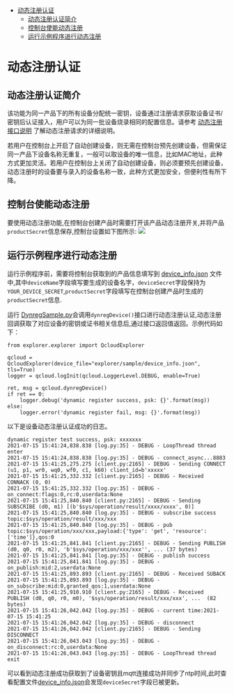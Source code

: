* [动态注册认证](#动态注册认证)
  * [动态注册认证简介](#动态注册认证简介)
  * [控制台使能动态注册](#控制台使能动态注册)
  * [运行示例程序进行动态注册](#运行示例程序进行动态注册)

# 动态注册认证
## 动态注册认证简介
该功能为同一产品下的所有设备分配统一密钥，设备通过注册请求获取设备证书/密钥后认证接入，用户可以为同一批设备烧录相同的配置信息。请参考 [动态注册接口说明](https://cloud.tencent.com/document/product/1081/47612) 了解动态注册请求的详细说明。

若用户在控制台上开启了自动创建设备，则无需在控制台预先创建设备，但需保证同一产品下设备名称无重复，一般可以取设备的唯一信息，比如MAC地址，此种方式更加灵活。若用户在控制台上关闭了自动创建设备，则必须要预先创建设备，动态注册时的设备要与录入的设备名称一致，此种方式更加安全，但便利性有所下降。

## 控制台使能动态注册
要使用动态注册功能,在控制台创建产品时需要打开该产品动态注册开关,并将产品`productSecret`信息保存,控制台设置如下图所示:
![](https://main.qcloudimg.com/raw/a02f57cbe40f26ead94170396d78253c.jpg)

## 运行示例程序进行动态注册
运行示例程序前，需要将控制台获取到的产品信息填写到 [device_info.json](../../../../config/device_info.json) 文件中,其中`deviceName`字段填写要生成的设备名字，`deviceSecret`字段保持为`YOUR_DEVICE_SECRET`,`productSecret`字段填写在控制台创建产品时生成的`productSecret`信息.

运行 [DynregSample.py](../../explorer/sample/dynreg/example_dynreg.py)会调用`dynregDevice()`接口进行动态注册认证,动态注册回调获取了对应设备的密钥或证书相关信息后,通过接口返回值返回。示例代码如下：

```
from explorer.explorer import QcloudExplorer

qcloud = QcloudExplorer(device_file="explorer/sample/device_info.json", tls=True)
logger = qcloud.logInit(qcloud.LoggerLevel.DEBUG, enable=True)

ret, msg = qcloud.dynregDevice()
if ret == 0:
    logger.debug('dynamic register success, psk: {}'.format(msg))
else:
    logger.error('dynamic register fail, msg: {}'.format(msg))
```

以下是设备动态注册认证成功的日志。
```
dynamic register test success, psk: xxxxxxx
2021-07-15 15:41:24,838.838 [log.py:35] - DEBUG - LoopThread thread enter
2021-07-15 15:41:24,838.838 [log.py:35] - DEBUG - connect_async...8883
2021-07-15 15:41:25,275.275 [client.py:2165] - DEBUG - Sending CONNECT (u1, p1, wr0, wq0, wf0, c1, k60) client_id=b'xxxxx'
2021-07-15 15:41:25,332.332 [client.py:2165] - DEBUG - Received CONNACK (0, 0)
2021-07-15 15:41:25,332.332 [log.py:35] - DEBUG - on_connect:flags:0,rc:0,userdata:None
2021-07-15 15:41:25,840.840 [client.py:2165] - DEBUG - Sending SUBSCRIBE (d0, m1) [(b'$sys/operation/result/xxxx/xxxx', 0)]
2021-07-15 15:41:25,840.840 [log.py:35] - DEBUG - subscribe success topic:$sys/operation/result/xxx/xxx
2021-07-15 15:41:25,840.840 [log.py:35] - DEBUG - pub topic:$sys/operation/xxx/xxx,payload:{'type': 'get', 'resource': ['time']},qos:0
2021-07-15 15:41:25,841.841 [client.py:2165] - DEBUG - Sending PUBLISH (d0, q0, r0, m2), 'b'$sys/operation/xxx/xxx'', ... (37 bytes)
2021-07-15 15:41:25,841.841 [log.py:35] - DEBUG - publish success
2021-07-15 15:41:25,841.841 [log.py:35] - DEBUG - on_publish:mid:2,userdata:None
2021-07-15 15:41:25,893.893 [client.py:2165] - DEBUG - Received SUBACK
2021-07-15 15:41:25,893.893 [log.py:35] - DEBUG - on_subscribe:mid:0,granted_qos:1,userdata:None
2021-07-15 15:41:25,910.910 [client.py:2165] - DEBUG - Received PUBLISH (d0, q0, r0, m0), '$sys/operation/result/xxx/xxx', ...  (82 bytes)
2021-07-15 15:41:26,042.042 [log.py:35] - DEBUG - current time:2021-07-15 15:41:25
2021-07-15 15:41:26,042.042 [log.py:35] - DEBUG - disconnect
2021-07-15 15:41:26,042.042 [client.py:2165] - DEBUG - Sending DISCONNECT
2021-07-15 15:41:26,043.043 [log.py:35] - DEBUG - on_disconnect:rc:0,userdata:None
2021-07-15 15:41:26,043.043 [log.py:35] - DEBUG - LoopThread thread exit
```
可以看到动态注册成功获取到了设备密钥且mqtt连接成功并同步了ntp时间,此时查看配置文件[device_info.json](../../../../config/device_info.json)会发现`deviceSecret`字段已被更新。